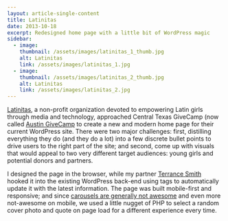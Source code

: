```yaml
---
layout: article-single-content
title: Latinitas
date: 2013-10-18
excerpt: Redesigned home page with a little bit of WordPress magic
sidebar:
  - image:
    thumbnail: /assets/images/latinitas_1_thumb.jpg
    alt: Latinitas
    link: /assets/images/latinitas_1.jpg
  - image:
    thumbnail: /assets/images/latinitas_2_thumb.jpg
    alt: Latinitas
    link: /assets/images/latinitas_2.jpg
---
```


[Latinitas](http://laslatinitas.com/), a non-profit organization devoted to empowering Latin girls through media and technology, approached Central Texas GiveCamp (now called [Austin GiveCamp](http://www.austingivecamp.org/) to create a new and modern home page for their current WordPress site. There were two major challenges: first, distilling everything they do (and they do a lot) into a few discrete bullet points to drive users to the right part of the site; and second, come up with visuals that would appeal to two very different target audiences: young girls and potential donors and partners.

I designed the page in the browser, while my partner [Terrance Smith](https://twitter.com/terrance_sm) hooked it into the existing WordPress back-end using tags to automatically update it with the latest information. The page was built mobile-first and responsive; and since [carousels are generally not awesome](http://shouldiuseacarousel.com/) and even more not-awesome on mobile, we used a little nugget of PHP to select a random cover photo and quote on page load for a different experience every time.
